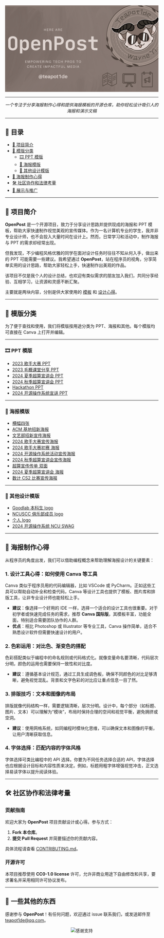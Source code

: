 <div align="center">

![封面](images/OpenPost（封面）.png)


</div>

---
<p align="center">
  <i>一个专注于分享海报制作心得和提供海报模板的开源仓库，助你轻松设计吸引人的海报和演示文稿</i>
</p>

---

## 📖 目录

- [🌟 项目简介](#-项目简介)
- [📂 模版分类](#-模版分类)
  - [🎞️ PPT 模版](#-ppt-模版)
  - [📢 海报模版](#-海报模版)
  - [🎨 其他设计模版](#-其他设计模版)
- [🌈 海报制作心得](#-海报制作心得)
- [🛠️ 社区协作和法律考量](#️-社区协作和法律考量)
- [🎉 展示与推广](#-展示与推广)

---

## 🌟 项目简介

**OpenPost** 是一个开源项目，致力于分享设计思路并提供现成的海报和 PPT 模板，帮助大家快速制作视觉美观的宣传媒体。作为一名计算机专业的学生，我并非专业设计师，也不会投入大量时间在设计上。然而，日常学习和活动中，制作海报与 PPT 的需求却经常出现。

但我发现，不少编程风格优雅的同学在面对设计任务时往往不知从何入手，做出来的 PPT 可能需要一些建议。我希望通过 **OpenPost**，站在程序员的视角，分享简单实用的设计思路，帮助大家轻松上手，快速制作出美观的作品。

该项目不仅是我个人的设计总结，也欢迎有类似需求的朋友加入我们，共同分享经验、互相学习，让资源和灵感不断汇聚。

主要就是两块内容，分别是供大家使用的 [模板](#-模版分类) 和 [设计心得](#-海报制作心得)。

---

## 📂 模版分类

为了便于查找和使用，我们将模版按用途分类为 PPT、海报和其他。每个模版均可直接在 Canva 上打开并编辑。

---

### 🎞️ PPT 模版

- [2023 歌手大赛 PPT](https://www.canva.cn/design/DAGSsMqShUQ/lC68FFJL_RZc6qf7Q0M_8w/view?utm_content=DAGSsMqShUQ&utm_campaign=designshare&utm_medium=link&utm_source=publishsharelink&mode=preview)
- [2023 毛概课堂分享 PPT](https://www.canva.cn/design/DAGPq00V7qw/07OphCbFngpFrBn-hKpzBA/view?utm_content=DAGPq00V7qw&utm_campaign=designshare&utm_medium=link&utm_source=publishsharelink&mode=preview)
- [2024 夏季超算宣讲会 PPT](https://www.canva.com/design/DAGMNoN9f5g/2v0a0ScCvkDkn3LzLHX5Aw/view?utm_content=DAGMNoN9f5g&utm_campaign=designshare&utm_medium=link&utm_source=publishsharelink&mode=preview)
- [2024 秋季超算宣讲会 PPT](https://www.canva.com/design/DAGRM9AnbIc/VA1eSpX-cGtI_JFp7fG1kw/view?utm_content=DAGRM9AnbIc&utm_campaign=designshare&utm_medium=link&utm_source=publishsharelink&mode=preview)
- [Hackathon PPT](https://www.canva.com/design/DAGDrYnaHT4/ryv0c4PrWAxVswZE_5uL_A/view?utm_content=DAGDrYnaHT4&utm_campaign=designshare&utm_medium=link&utm_source=publishsharelink&mode=preview)
- [2024 开源操作系统宣讲 PPT](https://www.canva.com/design/DAGRue_leQE/VFXOncgibY5KvzKR7osPqg/view?utm_content=DAGRue_leQE&utm_campaign=designshare&utm_medium=link&utm_source=publishsharelink&mode=preview)

---

### 📢 海报模版

- [横幅四张](https://www.canva.cn/design/DAFtfULmPCY/wSsPy-wCc1VnmO91Mod-lw/view?utm_content=DAFtfULmPCY&utm_campaign=designshare&utm_medium=link&utm_source=publishsharelink&mode=preview)
- [ACM 基地招新海报](https://www.canva.cn/design/DAFt88MHSh0/SxkvdeJMmHmtoxGTMii4iA/view?utm_content=DAFt88MHSh0&utm_campaign=designshare&utm_medium=link&utm_source=publishsharelink&mode=preview)
- [文艺部招新宣传海报](https://www.canva.cn/design/DAGSsE9Jb9w/gNzgPbqTpisvFvfczGxd9A/view?utm_content=DAGSsE9Jb9w&utm_campaign=designshare&utm_medium=link&utm_source=publishsharelink&mode=preview)
- [2024 歌手大赛宣传海报](https://www.canva.cn/design/DAGBVvpKKo0/3GoTiIZc-dzohUepoMNj-A/view?utm_content=DAGBVvpKKo0&utm_campaign=designshare&utm_medium=link&utm_source=publishsharelink&mode=preview)
- [2024 歌手大赛初赛 海报](https://www.canva.cn/design/DAF_S6UHohs/C7G-sZN7zt3vEXLMWgYMYw/view?utm_content=DAF_S6UHohs&utm_campaign=designshare&utm_medium=link&utm_source=publishsharelink&mode=preview)
- [2024 开源操作系统活动宣传海报](https://www.canva.com/design/DAGRotLzhAs/EbDu7nDGezuVwGszvh1u5Q/view?utm_content=DAGRotLzhAs&utm_campaign=designshare&utm_medium=link&utm_source=publishsharelink&mode=preview)
- [2024 秋季超算宣讲会宣传海报](https://www.canva.com/design/DAGREm0GxW4/Neluibsp8hKnZ3Vzahpn_g/view?utm_content=DAGREm0GxW4&utm_campaign=designshare&utm_medium=link&utm_source=publishsharelink&mode=preview)
- [超算宣传传单 双面](https://www.canva.com/design/DAGNUjj66gM/Yr5BAagaybCY70xSqKvkHQ/view?utm_content=DAGNUjj66gM&utm_campaign=designshare&utm_medium=link&utm_source=publishsharelink&mode=preview)
- [2024 夏季超算宣讲会 海报](https://www.canva.com/design/DAGREv0ss4c/RITf3oPKRTggCNNog-rYeA/view?utm_content=DAGREv0ss4c&utm_campaign=designshare&utm_medium=link&utm_source=publishsharelink&mode=preview)
- [数计 CS2 比赛宣传海报](https://www.canva.com/design/DAFxVIV_pFQ/1zUSnqjDUdLEw7c2gfaRRw/edit?utm_content=DAFxVIV_pFQ&utm_campaign=designshare&utm_medium=link2&utm_source=sharebutton)

---

### 🎨 其他设计模版

- [Goodlab 本科生 logo](https://www.canva.com/design/DAGNiP4BprQ/5LxigPRMlScM4Yi7iySk6A/view?utm_content=DAGNiP4BprQ&utm_campaign=designshare&utm_medium=link&utm_source=publishsharelink&mode=preview)
- [NCUSCC 俱乐部成员 logo](https://www.canva.com/design/DAGMyXPt9PI/u4enrn9ofwTRwV4l3u8Nfw/view?utm_content=DAGMyXPt9PI&utm_campaign=designshare&utm_medium=link&utm_source=publishsharelink&mode=preview)
- [个人 logo](https://www.canva.com/design/DAGHO7qrST4/xmTs_UBTwiVADH7aWQ9G1g/edit?utm_content=DAGHO7qrST4&utm_campaign=designshare&utm_medium=link2&utm_source=sharebutton)
- [2024 开源操作系统 NCU SWAG](https://www.canva.com/design/DAGSmPO4Aik/rfh46NtzBQ_G2nvYNRh2PA/view?utm_content=DAGSmPO4Aik&utm_campaign=designshare&utm_medium=link&utm_source=publishsharelink&mode=preview)

---

## 🌈 海报制作心得

从程序员的角度出发，我们可以借助编程概念来帮助理解海报设计的关键要素：

### 1. **设计工具心得：如何使用 Canva 等工具**

Canva 类似于程序员用的代码编辑器，比如 VSCode 或 PyCharm。正如这些工具可以帮助自动补全和检查代码，Canva 等设计工具也提供了模板、图片库和排版工具，让非专业设计师也能轻松上手。

- **建议**：像选择一个好用的 IDE 一样，选择一个适合的设计工具也很重要。对于初学者或快速完成任务的需求，推荐 **Canva 国际版**，其模板丰富，功能全面，特别适合需要团队协作的人群。
- **优点**：相比 Photoshop 或 Illustrator 等专业工具，Canva 操作简单，适合不熟悉设计软件但需要快速设计的用户。

### 2. **色彩运用：对比色、渐变色的搭配**

色彩搭配类似于编程中的命名规则或代码格式化。就像变量命名要清晰，代码层次分明，颜色的运用也需要保持一致性和对比度。

- **建议**：遵循基本设计规范，通过工具生成调色板，确保不同颜色的对比足够清晰，避免视觉混乱。背景和文字色彩的对比应让重点信息一目了然。

### 3. **排版技巧：文本和图像的布局**

排版就像代码结构一样，需要逻辑清晰，层次分明。设计中，每个部分（如标题、图片、文本）可以理解为“模块”，布局时保持合理的空间和视觉平衡，避免拥挤或空洞。

- **建议**：使用网格系统，如同编程时模块化思维，可以确保文本和图像的平衡，让用户清晰获取信息。

### 4. **字体选择：匹配内容的字体风格**

字体选择可类比编程中的 API 选择。你要为不同任务选择合适的 API，字体选择也应根据设计目标和内容性质来决定。例如，标题用粗字体增强视觉冲击，正文选择易读字体以提升阅读体验。

---

## 🛠️ 社区协作和法律考量

### 贡献指南

欢迎大家为 **OpenPost** 项目贡献设计或心得。参与方式：

1. **Fork 本仓库**。
2. **提交 Pull Request** 并简要描述你的贡献内容。

具体流程请查看 [CONTRIBUTING.md](./CONTRIBUTING.md)。

### 开源许可

本项目推荐使用 **CC0-1.0 license** 许可，允许非商业用途下自由修改和共享，要求署名并采用相同许可协议发布。

---

## 🎉 一些其他的东西

感谢参与 **OpenPost**！有任何问题，欢迎通过 issue 联系我们，或发送邮件至 teapot1de@qq.com。

<p align="center">
  <img src="https://link-to-footer-image.com" width="200" alt="感谢支持" />
</p>
